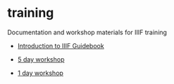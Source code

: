 # training
Documentation and workshop materials for IIIF training

* [Introduction to IIIF Guidebook](intro-to-iiif/index.html)

* [5 day workshop](iiif-5-day-workshop/index.html)

* [1 day workshop](iiif-1-day-workshop/index.html)
